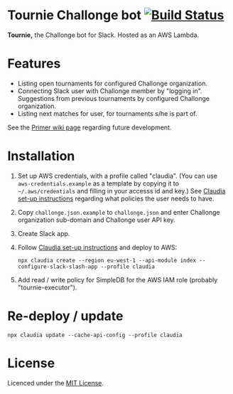 # Tournie Challonge bot [![Build Status](https://travis-ci.com/sebgrohn/tournie.svg?branch=master)](https://travis-ci.com/sebgrohn/tournie)

**Tournie,** the Challonge bot for Slack. Hosted as an AWS Lambda.


# Features

* Listing open tournaments for configured Challonge organization.
* Connecting Slack user with Challonge member by "logging in". Suggestions from
  previous tournaments by configured Challonge organization.
* Listing next matches for user, for tournaments s/he is part of.

See the [Primer wiki page](/sebgrohn/tournie/wiki/Primer-on-Tournie-Challonge-bot)
regarding future development.


# Installation

1. Set up AWS credentials, with a profile called "claudia". (You can use `aws-credentials.example`
   as a template by copying it to `~/.aws/credentials` and filling in your accesss id and key.)
   See [Claudia set-up instructions](https://claudiajs.com/tutorials/installing.html) regarding
   what policies the user needs to have.

2. Copy `challonge.json.example` to `challonge.json` and enter Challonge organization sub-domain
   and Challonge user API key.

3. Create Slack app.

4. Follow [Claudia set-up instructions](https://claudiajs.com/tutorials/installing.html) and deploy to AWS:
   ```
   npx claudia create --region eu-west-1 --api-module index --configure-slack-slash-app --profile claudia
   ```

5. Add read / write policy for SimpleDB for the AWS IAM role (probably "tournie-executor").

# Re-deploy / update

```
npx claudia update --cache-api-config --profile claudia
```


# License

Licenced under the [MIT License](LICENSE).
